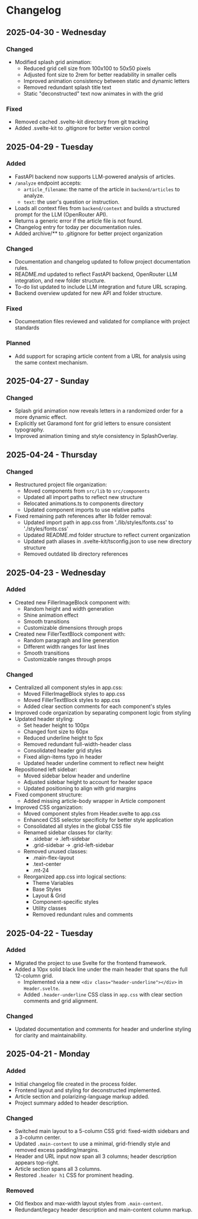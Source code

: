 # Changelog

## 2025-04-30 - Wednesday
### Changed
- Modified splash grid animation:
  - Reduced grid cell size from 100x100 to 50x50 pixels
  - Adjusted font size to 2rem for better readability in smaller cells
  - Improved animation consistency between static and dynamic letters
  - Removed redundant splash title text
  - Static "deconstructed" text now animates in with the grid
### Fixed
- Removed cached .svelte-kit directory from git tracking
- Added .svelte-kit to .gitignore for better version control

## 2025-04-29 - Tuesday
### Added
- FastAPI backend now supports LLM-powered analysis of articles.
- `/analyze` endpoint accepts:
  - `article_filename`: the name of the article in `backend/articles` to analyze.
  - `text`: the user's question or instruction.
- Loads all context files from `backend/context` and builds a structured prompt for the LLM (OpenRouter API).
- Returns a generic error if the article file is not found.
- Changelog entry for today per documentation rules.
- Added archive/** to .gitignore for better project organization
### Changed
- Documentation and changelog updated to follow project documentation rules.
- README.md updated to reflect FastAPI backend, OpenRouter LLM integration, and new folder structure.
- To-do list updated to include LLM integration and future URL scraping.
- Backend overview updated for new API and folder structure.
### Fixed
- Documentation files reviewed and validated for compliance with project standards
### Planned
- Add support for scraping article content from a URL for analysis using the same context mechanism.

## 2025-04-27 - Sunday
### Changed
- Splash grid animation now reveals letters in a randomized order for a more dynamic effect.
- Explicitly set Garamond font for grid letters to ensure consistent typography.
- Improved animation timing and style consistency in SplashOverlay.

## 2025-04-24 - Thursday
### Changed
- Restructured project file organization:
  - Moved components from `src/lib` to `src/components`
  - Updated all import paths to reflect new structure
  - Relocated animations.ts to components directory
  - Updated component imports to use relative paths
- Fixed remaining path references after lib folder removal:
  - Updated import path in app.css from './lib/styles/fonts.css' to './styles/fonts.css'
  - Updated README.md folder structure to reflect current organization
  - Updated path aliases in .svelte-kit/tsconfig.json to use new directory structure
  - Removed outdated lib directory references

## 2025-04-23 - Wednesday
### Added
- Created new FillerImageBlock component with:
  - Random height and width generation
  - Shine animation effect
  - Smooth transitions
  - Customizable dimensions through props
- Created new FillerTextBlock component with:
  - Random paragraph and line generation
  - Different width ranges for last lines
  - Smooth transitions
  - Customizable ranges through props
### Changed
- Centralized all component styles in app.css:
  - Moved FillerImageBlock styles to app.css
  - Moved FillerTextBlock styles to app.css
  - Added clear section comments for each component's styles
- Improved code organization by separating component logic from styling
- Updated header styling:
  - Set header height to 100px
  - Changed font size to 60px
  - Reduced underline height to 5px
  - Removed redundant full-width-header class
  - Consolidated header grid styles
  - Fixed align-items typo in header
  - Updated header underline comment to reflect new height
- Repositioned left sidebar:
  - Moved sidebar below header and underline
  - Adjusted sidebar height to account for header space
  - Updated positioning to align with grid margins
- Fixed component structure:
  - Added missing article-body wrapper in Article component
- Improved CSS organization:
  - Moved component styles from Header.svelte to app.css
  - Enhanced CSS selector specificity for better style application
  - Consolidated all styles in the global CSS file
  - Renamed sidebar classes for clarity:
    - .sidebar → .left-sidebar
    - .grid-sidebar → .grid-left-sidebar
  - Removed unused classes:
    - .main-flex-layout
    - .text-center
    - .mt-24
  - Reorganized app.css into logical sections:
    - Theme Variables
    - Base Styles
    - Layout & Grid
    - Component-specific styles
    - Utility classes
    - Removed redundant rules and comments

## 2025-04-22 - Tuesday
### Added
- Migrated the project to use Svelte for the frontend framework.
- Added a 10px solid black line under the main header that spans the full 12-column grid.
  - Implemented via a new `<div class="header-underline"></div>` in `Header.svelte`.
  - Added `.header-underline` CSS class in `app.css` with clear section comments and grid alignment.
### Changed
- Updated documentation and comments for header and underline styling for clarity and maintainability.

## 2025-04-21 - Monday
### Added
- Initial changelog file created in the process folder.
- Frontend layout and styling for deconstructed implemented.
- Article section and polarizing-language markup added.
- Project summary added to header description.
### Changed
- Switched main layout to a 5-column CSS grid: fixed-width sidebars and a 3-column center.
- Updated `.main-content` to use a minimal, grid-friendly style and removed excess padding/margins.
- Header and URL input now span all 3 columns; header description appears top-right.
- Article section spans all 3 columns.
- Restored `.header h1` CSS for prominent heading.
### Removed
- Old flexbox and max-width layout styles from `.main-content`.
- Redundant/legacy header description and main-content column markup.

